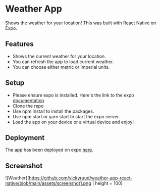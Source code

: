 # Weather App

Shows the weather for your location! This was built with React Native on Expo.

## Features

- Shows the current weather for your location.
- You can refresh the app to load current weather.
- You can choose either metric or imperial units.

## Setup

- Please ensure expo is installed. Here's the link to the expo [documentation](https://docs.expo.dev/)
- Clone the repo
- Use npm install to install the packages.
- Use npm start or yarn start to start the expo server.
- Load the app on your device or a virtual device and enjoy!

## Deployment

The app has been deployed on expo [here](https://expo.dev/@vickyruud/weather-app).

## Screenshot

![Weather](https://github.com/vickyruud/weather-app-react-native/blob/main/assets/screenshot1.png | height = 100)

